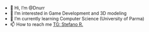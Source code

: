 - 👋 Hi, I’m @Dnurr
- 👀 I’m interested in Game Development and 3D modeling
- 🌱 I’m currently learning Computer Science (University of Parma)
- 📫 How to reach me [TG: Stefano R.](https://t.me/Dnuurr)

<!---
Dnurr/Dnurr is a ✨ special ✨ repository because its `README.md` (this file) appears on your GitHub profile.
You can click the Preview link to take a look at your changes.
--->
